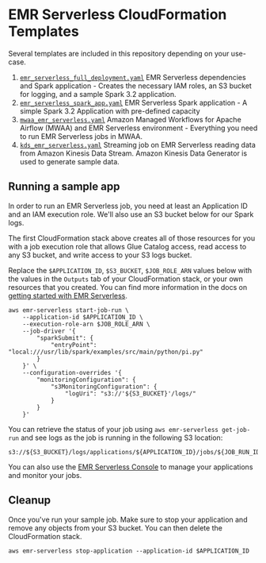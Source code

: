 # EMR Serverless CloudFormation Templates

Several templates are included in this repository depending on your use-case.

1. [`emr_serverless_full_deployment.yaml`](./emr_serverless_full_deployment.yaml) EMR Serverless dependencies and Spark application - Creates the necessary IAM roles, an S3 bucket for logging, and a sample Spark 3.2 application.
2. [`emr_serverless_spark_app.yaml`](./emr_serverless_spark_app.yaml) EMR Serverless Spark application - A simple Spark 3.2 Application with pre-defined capacity
3. [`mwaa_emr_serverless.yaml`](./mwaa_emr_serverless.yaml) Amazon Managed Workflows for Apache Airflow (MWAA) and EMR Serverless environment - Everything you need to run EMR Serverless jobs in MWAA.
4. [`kds_emr_serverless.yaml`](./kds_emr_serverless.yaml) Streaming job on EMR Serverless reading data from Amazon Kinesis Data Stream. Amazon Kinesis Data Generator is used to generate sample data.

## Running a sample app

In order to run an EMR Serverless job, you need at least an Application ID and an IAM execution role. We'll also use an S3 bucket below for our Spark logs. 

The first CloudFormation stack above creates all of those resources for you with a job execution role that allows Glue Catalog access, read access to any S3 bucket, and write access to your S3 logs bucket.

Replace the `$APPLICATION_ID`, `$S3_BUCKET`, `$JOB_ROLE_ARN` values below with the values in the `Outputs` tab of your CloudFormation stack, or your own resources that you created. You can find more information in the docs on [getting started with EMR Serverless](https://docs.aws.amazon.com/emr/latest/EMR-Serverless-UserGuide/getting-started.html).

```
aws emr-serverless start-job-run \
    --application-id $APPLICATION_ID \
    --execution-role-arn $JOB_ROLE_ARN \
    --job-driver '{
        "sparkSubmit": {
            "entryPoint": "local:///usr/lib/spark/examples/src/main/python/pi.py"
        }
    }' \
    --configuration-overrides '{
        "monitoringConfiguration": {
            "s3MonitoringConfiguration": {
                "logUri": "s3://'${S3_BUCKET}'/logs/"
            }
        }
    }'
```

You can retrieve the status of your job using `aws emr-serverless get-job-run` and see logs as the job is running in the following S3 location:

```
s3://${S3_BUCKET}/logs/applications/${APPLICATION_ID}/jobs/${JOB_RUN_ID}/SPARK_DRIVER/
```

You can also use the [EMR Serverless Console](https://console.aws.amazon.com/emr/home#/serverless) to manage your applications and monitor your jobs.

## Cleanup

Once you've run your sample job. Make sure to stop your application and remove any objects from your S3 bucket. You can then delete the CloudFormation stack.

```
aws emr-serverless stop-application --application-id $APPLICATION_ID
```

